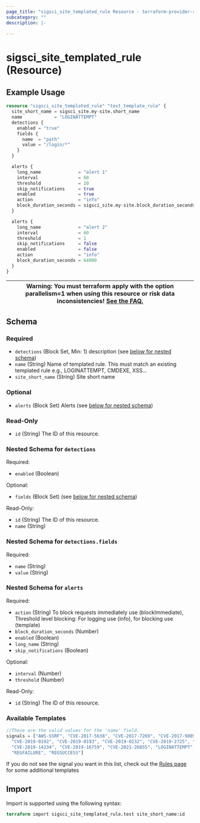```yaml
---
page_title: "sigsci_site_templated_rule Resource - terraform-provider-sigsci"
subcategory: ""
description: |-
  
---
```


# sigsci_site_templated_rule (Resource)



## Example Usage

```terraform
resource "sigsci_site_templated_rule" "test_template_rule" {
  site_short_name = sigsci_site.my-site.short_name
  name            = "LOGINATTEMPT"
  detections {
    enabled = "true"
    fields {
      name  = "path"
      value = "/login/*"
    }
  }

  alerts {
    long_name              = "alert 1"
    interval               = 60
    threshold              = 10
    skip_notifications     = true
    enabled                = true
    action                 = "info"
    block_duration_seconds = sigsci_site.my-site.block_duration_seconds
  }

  alerts {
    long_name              = "alert 2"
    interval               = 60
    threshold              = 1
    skip_notifications     = false
    enabled                = false
    action                 = "info"
    block_duration_seconds = 64000
  }
}
```

|Warning: You must terraform apply with the option parallelism=1 when using this resource or risk data inconsistencies! [See the FAQ.](https://github.com/signalsciences/terraform-provider-sigsci/blob/main/docs/guides/FAQ.md)|
|---|

<!-- schema generated by tfplugindocs -->
## Schema

### Required

- `detections` (Block Set, Min: 1) description (see [below for nested schema](#nestedblock--detections))
- `name` (String) Name of templated rule.  This must match an existing templated rule e.g., LOGINATTEMPT, CMDEXE, XSS...
- `site_short_name` (String) Site short name

### Optional

- `alerts` (Block Set) Alerts (see [below for nested schema](#nestedblock--alerts))

### Read-Only

- `id` (String) The ID of this resource.

<a id="nestedblock--detections"></a>
### Nested Schema for `detections`

Required:

- `enabled` (Boolean)

Optional:

- `fields` (Block Set) (see [below for nested schema](#nestedblock--detections--fields))

Read-Only:

- `id` (String) The ID of this resource.
- `name` (String)

<a id="nestedblock--detections--fields"></a>
### Nested Schema for `detections.fields`

Required:

- `name` (String)
- `value` (String)



<a id="nestedblock--alerts"></a>
### Nested Schema for `alerts`

Required:

- `action` (String) To block requests immediately use (blockImmediate), Threshold level blocking: For logging use (info), for blocking use (template)
- `block_duration_seconds` (Number)
- `enabled` (Boolean)
- `long_name` (String)
- `skip_notifications` (Boolean)

Optional:

- `interval` (Number)
- `threshold` (Number)

Read-Only:

- `id` (String) The ID of this resource.

### Available Templates
```javascript
//These are the valid values for the 'name' field.
signals = ["AWS-SSRF", "CVE-2017-5638", "CVE-2017-7269", "CVE-2017-9805", "CVE-2018-9206", "CVE-2018-11776",
  "CVE-2019-0192", "CVE-2019-0193", "CVE-2019-0232", "CVE-2019-2725", "CVE-2019-3396", "CVE-2019-5418", "CVE-2019-6340",
  "CVE-2019-14234", "CVE-2019-16759", "CVE-2021-26855", "LOGINATTEMPT", "LOGINFAILURE", "LOGINSUCCESS", "REGATTEMPT",
  "REGFAILURE", "REGSUCCESS"]
```

If you do not see the signal you want in this list, check out the [Rules page](https://github.com/signalsciences/terraform-provider-sigsci/blob/main/docs/resources/site_rule.md) for some additional templates

## Import

Import is supported using the following syntax:

```terraform
terraform import sigsci_site_templated_rule.test site_short_name:id
```
